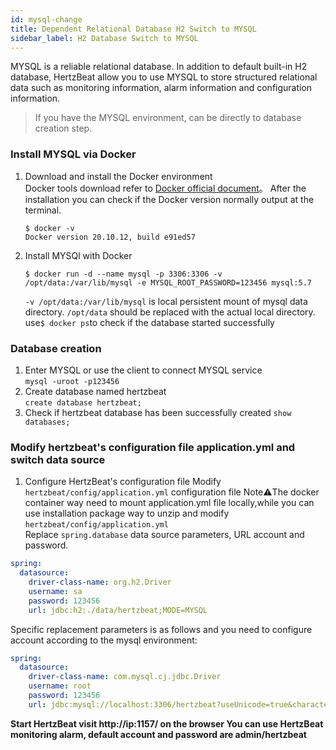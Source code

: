 ```yaml
---
id: mysql-change  
title: Dependent Relational Database H2 Switch to MYSQL            
sidebar_label: H2 Database Switch to MYSQL    
---
```

MYSQL is a reliable relational database. In addition to default built-in H2 database, HertzBeat allow you to use MYSQL to store structured relational data such as monitoring information, alarm information and configuration information.   

> If you have the MYSQL environment, can be directly to database creation step.  

### Install MYSQL via Docker   
1. Download and install the Docker environment   
   Docker tools download refer to [Docker official document](https://docs.docker.com/get-docker/)。
   After the installation you can check if the Docker version normally output at the terminal.  
   ```
   $ docker -v
   Docker version 20.10.12, build e91ed57
   ```
2. Install MYSQl with Docker 
   ```
   $ docker run -d --name mysql -p 3306:3306 -v /opt/data:/var/lib/mysql -e MYSQL_ROOT_PASSWORD=123456 mysql:5.7
   ```
   `-v /opt/data:/var/lib/mysql`  is local persistent mount of mysql data directory. `/opt/data` should be replaced with the actual local directory.          
   use```$ docker ps```to check if the database started successfully

### Database creation   
1. Enter MYSQL or use the client to connect MYSQL service   
   `mysql -uroot -p123456`  
2. Create database named hertzbeat    
   `create database hertzbeat;`
3. Check if hertzbeat database has been successfully created
   `show databases;`

### Modify hertzbeat's configuration file application.yml and switch data source  

1. Configure HertzBeat's configuration file
   Modify `hertzbeat/config/application.yml` configuration file
   Note⚠️The docker container way need to mount application.yml file locally,while you can use installation package way to unzip and modify `hertzbeat/config/application.yml`  
   Replace `spring.database` data source parameters, URL account and password.
```yaml
spring:
  datasource:
    driver-class-name: org.h2.Driver
    username: sa
    password: 123456
    url: jdbc:h2:./data/hertzbeat;MODE=MYSQL
```
   Specific replacement parameters is as follows and you need to configure account according to the mysql environment:   
```yaml
spring:
  datasource:
    driver-class-name: com.mysql.cj.jdbc.Driver
    username: root
    password: 123456
    url: jdbc:mysql://localhost:3306/hertzbeat?useUnicode=true&characterEncoding=utf-8&useSSL=false
```

**Start HertzBeat  visit http://ip:1157/ on the browser  You can use HertzBeat monitoring alarm, default account and password are admin/hertzbeat**  
